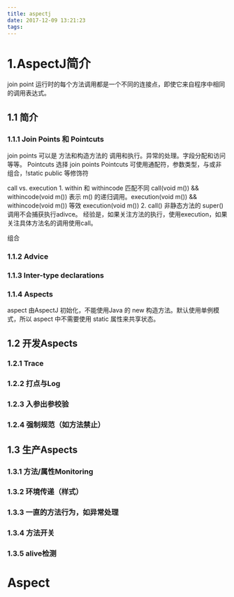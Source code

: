 ```yaml
---
title: aspectj
date: 2017-12-09 13:21:23
tags:
---
```

# 1.AspectJ简介

join point 运行时的每个方法调用都是一个不同的连接点，即使它来自程序中相同的调用表达式。

## 1.1 简介
### 1.1.1 Join Points 和 Pointcuts  
join points 可以是 方法和构造方法的 调用和执行。异常的处理。字段分配和访问等等。
Pointcuts 选择 join points
Pointcuts 可使用通配符，参数类型，与或非组合，!static public 等修饰符

call vs. execution
    1. within 和 withincode 匹配不同
    call(void m()) && withincode(void m()) 表示 m() 的递归调用。execution(void m()) && withincode(void m()) 等效 execution(void m())
    2. call() 非静态方法的 super() 调用不会捕获执行adivce。 
    经验是，如果关注方法的执行，使用execution，如果关注具体方法名的调用使用call。

组合

### 1.1.2 Advice
### 1.1.3 Inter-type declarations
### 1.1.4 Aspects
aspect 由AspectJ 初始化，不能使用Java 的 new 构造方法。默认使用单例模式，所以 aspect 中不需要使用 static 属性来共享状态。

## 1.2 开发Aspects
### 1.2.1 Trace
### 1.2.2 打点与Log
### 1.2.3 入参出参校验
### 1.2.4 强制规范（如方法禁止）

## 1.3 生产Aspects
### 1.3.1 方法/属性Monitoring
### 1.3.2 环境传递（样式）
### 1.3.3 一直的方法行为，如异常处理
### 1.3.4 方法开关
### 1.3.5 alive检测

# Aspect


